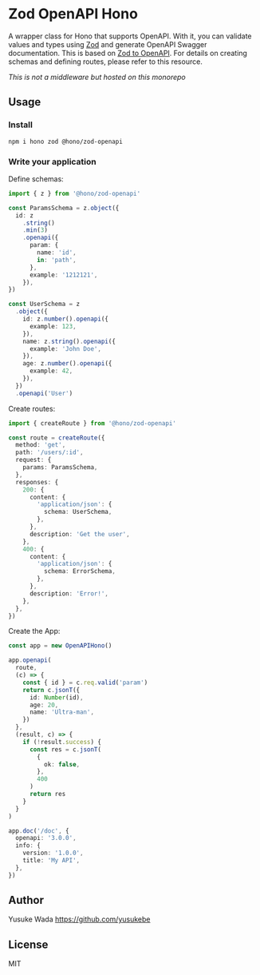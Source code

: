 # Zod OpenAPI Hono

A wrapper class for Hono that supports OpenAPI. With it, you can validate values and types using [Zod](https://zod.dev/) and generate OpenAPI Swagger documentation.
This is based on [Zod to OpenAPI](https://github.com/asteasolutions/zod-to-openapi).
For details on creating schemas and defining routes, please refer to this resource.

_This is not a middleware but hosted on this monorepo_

## Usage

### Install

```
npm i hono zod @hono/zod-openapi
```

### Write your application

Define schemas:

```ts
import { z } from '@hono/zod-openapi'

const ParamsSchema = z.object({
  id: z
    .string()
    .min(3)
    .openapi({
      param: {
        name: 'id',
        in: 'path',
      },
      example: '1212121',
    }),
})

const UserSchema = z
  .object({
    id: z.number().openapi({
      example: 123,
    }),
    name: z.string().openapi({
      example: 'John Doe',
    }),
    age: z.number().openapi({
      example: 42,
    }),
  })
  .openapi('User')
```

Create routes:

```ts
import { createRoute } from '@hono/zod-openapi'

const route = createRoute({
  method: 'get',
  path: '/users/:id',
  request: {
    params: ParamsSchema,
  },
  responses: {
    200: {
      content: {
        'application/json': {
          schema: UserSchema,
        },
      },
      description: 'Get the user',
    },
    400: {
      content: {
        'application/json': {
          schema: ErrorSchema,
        },
      },
      description: 'Error!',
    },
  },
})
```

Create the App:

```ts
const app = new OpenAPIHono()

app.openapi(
  route,
  (c) => {
    const { id } = c.req.valid('param')
    return c.jsonT({
      id: Number(id),
      age: 20,
      name: 'Ultra-man',
    })
  },
  (result, c) => {
    if (!result.success) {
      const res = c.jsonT(
        {
          ok: false,
        },
        400
      )
      return res
    }
  }
)

app.doc('/doc', {
  openapi: '3.0.0',
  info: {
    version: '1.0.0',
    title: 'My API',
  },
})
```

## Author

Yusuke Wada <https://github.com/yusukebe>

## License

MIT

